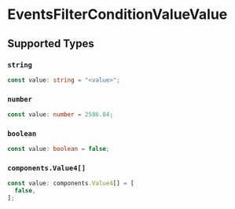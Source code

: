 # EventsFilterConditionValueValue


## Supported Types

### `string`

```typescript
const value: string = "<value>";
```

### `number`

```typescript
const value: number = 2586.84;
```

### `boolean`

```typescript
const value: boolean = false;
```

### `components.Value4[]`

```typescript
const value: components.Value4[] = [
  false,
];
```


